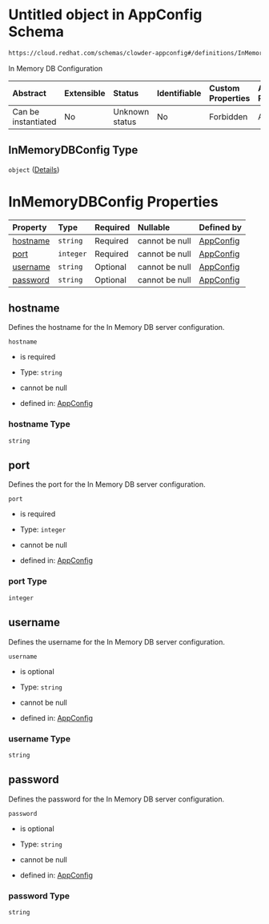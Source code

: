# Untitled object in AppConfig Schema

```txt
https://cloud.redhat.com/schemas/clowder-appconfig#/definitions/InMemoryDBConfig
```

In Memory DB Configuration

| Abstract            | Extensible | Status         | Identifiable | Custom Properties | Additional Properties | Access Restrictions | Defined In                                                   |
| :------------------ | :--------- | :------------- | :----------- | :---------------- | :-------------------- | :------------------ | :----------------------------------------------------------- |
| Can be instantiated | No         | Unknown status | No           | Forbidden         | Allowed               | none                | [schema.json*](../../out/schema.json "open original schema") |

## InMemoryDBConfig Type

`object` ([Details](schema-definitions-inmemorydbconfig.md))

# InMemoryDBConfig Properties

| Property              | Type      | Required | Nullable       | Defined by                                                                                                                                                                     |
| :-------------------- | :-------- | :------- | :------------- | :----------------------------------------------------------------------------------------------------------------------------------------------------------------------------- |
| [hostname](#hostname) | `string`  | Required | cannot be null | [AppConfig](schema-definitions-inmemorydbconfig-properties-hostname.md "https://cloud.redhat.com/schemas/clowder-appconfig#/definitions/InMemoryDBConfig/properties/hostname") |
| [port](#port)         | `integer` | Required | cannot be null | [AppConfig](schema-definitions-inmemorydbconfig-properties-port.md "https://cloud.redhat.com/schemas/clowder-appconfig#/definitions/InMemoryDBConfig/properties/port")         |
| [username](#username) | `string`  | Optional | cannot be null | [AppConfig](schema-definitions-inmemorydbconfig-properties-username.md "https://cloud.redhat.com/schemas/clowder-appconfig#/definitions/InMemoryDBConfig/properties/username") |
| [password](#password) | `string`  | Optional | cannot be null | [AppConfig](schema-definitions-inmemorydbconfig-properties-password.md "https://cloud.redhat.com/schemas/clowder-appconfig#/definitions/InMemoryDBConfig/properties/password") |

## hostname

Defines the hostname for the In Memory DB server configuration.

`hostname`

*   is required

*   Type: `string`

*   cannot be null

*   defined in: [AppConfig](schema-definitions-inmemorydbconfig-properties-hostname.md "https://cloud.redhat.com/schemas/clowder-appconfig#/definitions/InMemoryDBConfig/properties/hostname")

### hostname Type

`string`

## port

Defines the port for the In Memory DB server configuration.

`port`

*   is required

*   Type: `integer`

*   cannot be null

*   defined in: [AppConfig](schema-definitions-inmemorydbconfig-properties-port.md "https://cloud.redhat.com/schemas/clowder-appconfig#/definitions/InMemoryDBConfig/properties/port")

### port Type

`integer`

## username

Defines the username for the In Memory DB server configuration.

`username`

*   is optional

*   Type: `string`

*   cannot be null

*   defined in: [AppConfig](schema-definitions-inmemorydbconfig-properties-username.md "https://cloud.redhat.com/schemas/clowder-appconfig#/definitions/InMemoryDBConfig/properties/username")

### username Type

`string`

## password

Defines the password for the In Memory DB server configuration.

`password`

*   is optional

*   Type: `string`

*   cannot be null

*   defined in: [AppConfig](schema-definitions-inmemorydbconfig-properties-password.md "https://cloud.redhat.com/schemas/clowder-appconfig#/definitions/InMemoryDBConfig/properties/password")

### password Type

`string`
